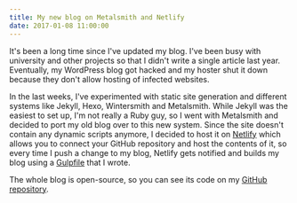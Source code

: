 ```yaml
---
title: My new blog on Metalsmith and Netlify
date: 2017-01-08 11:00:00
---
```


It's been a long time since I've updated my blog. I've been busy with university and other projects so that I didn't write a single article last year. Eventually, my WordPress blog got hacked and my hoster shut it down because they don't allow hosting of infected websites.

In the last weeks, I've experimented with static site generation and different systems like Jekyll, Hexo, Wintersmith and Metalsmith. While Jekyll was the easiest to set up, I'm not really a Ruby guy, so I went with Metalsmith and decided to port my old blog over to this new system. Since the site doesn't contain any dynamic scripts anymore, I decided to host it on [Netlify](https://netlify.com) which allows you to connect your GitHub repository and host the contents of it, so every time I push a change to my blog, Netlify gets notified and builds my blog using a [Gulpfile](https://github.com/leolabs/leolabs-org-metalsmith/blob/master/Gulpfile.js) that I wrote.

The whole blog is open-source, so you can see its code on my [GitHub repository](https://github.com/leolabs/leolabs-org-metalsmith).
